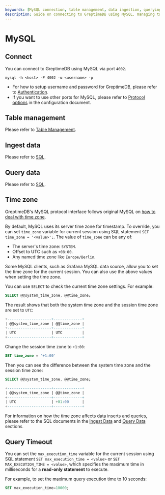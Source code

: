 ```yaml
---
keywords: [MySQL connection, table management, data ingestion, querying data, time zones]
description: Guide on connecting to GreptimeDB using MySQL, managing tables, ingesting and querying data, and handling time zones.
---
```


# MySQL

## Connect

You can connect to GreptimeDB using MySQL via port `4002`.

```shell
mysql -h <host> -P 4002 -u <username> -p
```

- For how to setup username and password for GreptimeDB, please refer to [Authentication](/user-guide/deployments-administration/authentication/overview.md).
- If you want to use other ports for MySQL, please refer to [Protocol options](/user-guide/deployments-administration/configuration.md#protocol-options) in the configuration document.


## Table management

Please refer to [Table Management](/user-guide/deployments-administration/manage-data/basic-table-operations.md).

## Ingest data

Please refer to [SQL](/user-guide/ingest-data/for-iot/sql.md).

## Query data

Please refer to [SQL](/user-guide/query-data/sql.md).

## Time zone

GreptimeDB's MySQL protocol interface follows original MySQL on [how to
deal with time zone](https://dev.mysql.com/doc/refman/8.0/en/time-zone-support.html).

By default, MySQL uses its server time zone for timestamp. To override, you can
set `time_zone` variable for current session using SQL statement `SET time_zone = '<value>';`.
The value of `time_zone` can be any of:

- The server's time zone: `SYSTEM`.
- Offset to UTC such as `+08:00`.
- Any named time zone like `Europe/Berlin`.

Some MySQL clients, such as Grafana MySQL data source, allow you to set the time zone for the current session.
You can also use the above values when setting the time zone.

You can use `SELECT` to check the current time zone settings. For example:

```sql
SELECT @@system_time_zone, @@time_zone;
```

The result shows that both the system time zone and the session time zone are set to `UTC`:

```SQL
+--------------------+-------------+
| @@system_time_zone | @@time_zone |
+--------------------+-------------+
| UTC                | UTC         |
+--------------------+-------------+
```

Change the session time zone to `+1:00`:

```SQL
SET time_zone = '+1:00'
```

Then you can see the difference between the system time zone and the session time zone:

```SQL
SELECT @@system_time_zone, @@time_zone;

+--------------------+-------------+
| @@system_time_zone | @@time_zone |
+--------------------+-------------+
| UTC                | +01:00      |
+--------------------+-------------+
```

For information on how the time zone affects data inserts and queries, please refer to the SQL documents in the [Ingest Data](/user-guide/ingest-data/for-iot/sql.md#time-zone) and [Query Data](/user-guide/query-data/sql.md#time-zone) sections.

## Query Timeout

You can set the `max_execution_time` variable for the current session using SQL statement `SET max_execution_time = <value>` or `SET MAX_EXECUTION_TIME = <value>`, which specifies the maximum time in milliseconds for a **read-only statement** to execute.

For example, to set the maximum query execution time to 10 seconds:

```SQL
SET max_execution_time=10000;
```
